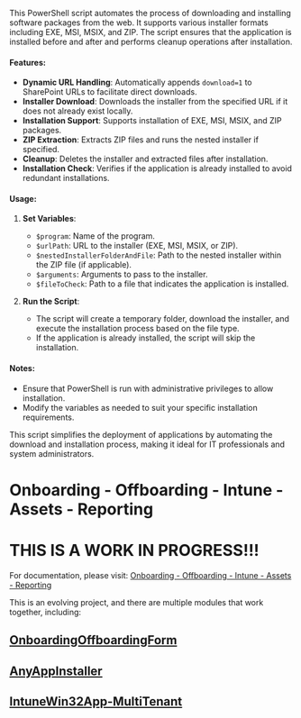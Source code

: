 This PowerShell script automates the process of downloading and installing software packages from the web. It supports various installer formats including EXE, MSI, MSIX, and ZIP. The script ensures that the application is installed before and after and performs cleanup operations after installation.

#### Features:
- **Dynamic URL Handling**: Automatically appends `download=1` to SharePoint URLs to facilitate direct downloads.
- **Installer Download**: Downloads the installer from the specified URL if it does not already exist locally.
- **Installation Support**: Supports installation of EXE, MSI, MSIX, and ZIP packages.
- **ZIP Extraction**: Extracts ZIP files and runs the nested installer if specified.
- **Cleanup**: Deletes the installer and extracted files after installation.
- **Installation Check**: Verifies if the application is already installed to avoid redundant installations.

#### Usage:
1. **Set Variables**:
    - `$program`: Name of the program.
    - `$urlPath`: URL to the installer (EXE, MSI, MSIX, or ZIP).
    - `$nestedInstallerFolderAndFile`: Path to the nested installer within the ZIP file (if applicable).
    - `$arguments`: Arguments to pass to the installer.
    - `$fileToCheck`: Path to a file that indicates the application is installed.

2. **Run the Script**:
    - The script will create a temporary folder, download the installer, and execute the installation process based on the file type.
    - If the application is already installed, the script will skip the installation.

#### Notes:
- Ensure that PowerShell is run with administrative privileges to allow installation.
- Modify the variables as needed to suit your specific installation requirements.

This script simplifies the deployment of applications by automating the download and installation process, making it ideal for IT professionals and system administrators.

# Onboarding - Offboarding - Intune - Assets - Reporting

# THIS IS A WORK IN PROGRESS!!!

For documentation, please visit: [Onboarding - Offboarding - Intune - Assets - Reporting](https://xxxmtixxx.github.io/Onboarding-Offboarding-Intune-Assets-Reporting/)

This is an evolving project, and there are multiple modules that work together, including:

## [OnboardingOffboardingForm](https://github.com/xxxmtixxx/OnboardingOffboardingForm)

## [AnyAppInstaller](https://github.com/xxxmtixxx/AnyAppInstaller)

## [IntuneWin32App-MultiTenant](https://github.com/xxxmtixxx/IntuneWin32App-MultiTenant)
